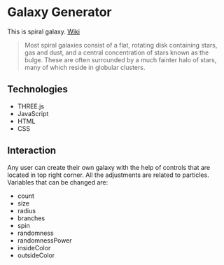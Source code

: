 # Galaxy Generator
This is spiral galaxy. [Wiki](https://en.wikipedia.org/wiki/Spiral_galaxy)
> Most spiral galaxies consist of a flat, rotating disk containing stars, gas and dust, and a central concentration of stars known as the bulge. These are often surrounded by a much fainter halo of stars, many of which reside in globular clusters.


## Technologies
+ THREE.js
+ JavaScript
+ HTML
+ CSS

## Interaction
Any user can create their own galaxy with the help of controls that are located in top right corner. All the adjustments are related to particles. Variables that can be changed are:
* count
* size
* radius
* branches
* spin
* randomness
* randomnessPower
* insideColor
* outsideColor

